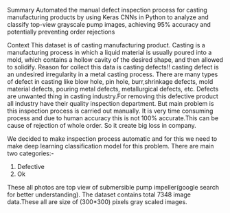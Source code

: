 Summary
Automated the manual defect inspection process for casting manufacturing products by using Keras CNNs in Python to analyze and classify top-view grayscale pump images, achieving 95% accuracy and potentially preventing order rejections

Context
This dataset is of casting manufacturing product.
Casting is a manufacturing process in which a liquid material is usually poured into a mold, which contains a hollow cavity of the desired shape, and then allowed to solidify.
Reason for collect this data is casting defects!!
casting defect is an undesired irregularity in a metal casting process.
There are many types of defect in casting like blow hole, pin hole, burr,shrinkage defects, mold material defects, pouring metal defects, metallurgical defects, etc.
Defects are unwanted thing in casting industry.For removing this defective product all industry have their quality inspection department. But main problem is this inspection process is carried out manually. It is very time consuming process and due to human accuracy this is not 100% accurate.This can be cause of rejection of whole order. So it create big loss in company.

We decided to make inspection process automatic and for this we need to make deep learning classification model for this problem.
There are main two categories:-
1. Defective
2. Ok

These all photos are top view of submersible pump impeller(google search for better understanding).
The dataset contains total 7348 image data.These all are size of (300*300) pixels gray scaled images.

